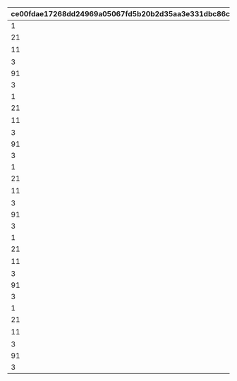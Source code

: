 |ce00fdae17268dd24969a05067fd5b20b2d35aa3e331dbc86cff754c7aa9f288|a607ccb9d1480cb548e874359a0f03eee20fe25baf9bd6800e677d32f42e828a|0bec5ed69b0836c8ebb9510bd6ff0c57161121ac63c8d2e931bb6253199446fd|4eb02968c98d456f1985806ae7c2c56131b26b71ce09e651824226fa913c40cb|946f3b055c521e638827fc6b32ad400f01acaa3f65c0fdc10b41d7310543eabf|5ae1829bb1f9f61e3024713a920ca2205db0ad392df15dfee5504160deccfe48|0b8b059f85fdfcc7b11f5961197fe571624a7ef3e125375337c720f4f23574ba|3df4a34ca651bff6cf0b207749ebfb2eb22fdb9ea258b9888e4617defaa126f2|e3e5c21547eada91984693b439df4111d29b6bbb04c3e665677fb8db9676393b|06226aa0d8dfd8cd1a4aadda40ca2f0185e1cb8cdc54f4546470d34ca86fc664|8d0d3e7473d4e124dfd09721dca2c3c46bd2176cdf92cd7edf6ea114cc5dac51|
| --- | --- | --- | --- | --- | --- | --- | --- | --- | --- | --- |
|1|taq_karin_idle|1|1001|72|100|1|-194|1|1.65|118511|
|21||vo_minigame_1009|1002|0|0|||1||vo_minigame_1009_top_001|
|11|0|118511|1003|0|8|0|0|1|0|賞品も用意して\nいますので頑張って\nくださいね♪|
|3||118511|1004||1|||1|0.2|taq_karin_talk_normal|
|91||1003|1005|||||1|||
|3||118511|1006||1|||1|0.2|taq_karin_idle|
|1|taq_karin_idle|1|2001|72|100|1|-194|2|1.65|118511|
|21||vo_minigame_1009|2002|0|0|||2||vo_minigame_1009_top_002|
|11|0|118511|2003|0|8|0|0|2|0|みなさんの知識が\n試されますよ|
|3||118511|2004||1|||2|0.2|taq_karin_talk_thinking|
|91||2003|2005|||||2|||
|3||118511|2006||1|||2|0.2|taq_karin_idle|
|1|taq_karin_idle|1|3001|72|100|1|-194|3|1.65|118511|
|21||vo_minigame_1009|3002|0|0|||3||vo_minigame_1009_top_003|
|11|0|118511|3003|0|8|0|0|3|0|世の中にはまだまだ\n知らないことが\nたくさんあるんですね|
|3||118511|3004||1|||3|0.2|taq_karin_talk_surprise|
|91||3003|3005|||||3|||
|3||118511|3006||1|||3|0.2|taq_karin_idle|
|1|taq_karin_idle|1|4001|72|100|1|-194|4|1.65|118511|
|21||vo_minigame_1009|4002|0|0|||4||vo_minigame_1009_top_004|
|11|0|118511|4003|0|8|0|0|4|0|わからないときは\n勘に頼ってみても\nいいと思います|
|3||118511|4004||1|||4|0.2|taq_karin_talk_normal2|
|91||4003|4005|||||4|||
|3||118511|4006||1|||4|0.2|taq_karin_idle|
|1|taq_karin_idle|1|5001|72|100|1|-194|5|1.65|118511|
|21||vo_minigame_1009|5002|0|0|||5||vo_minigame_1009_top_005|
|11|0|118511|5003|0|7|0|0|5|0|仲よく協力して\n全問正解を\n目指してくださいね♪|
|3||118511|5004||1|||5|0.2|taq_karin_talk_joy3|
|91||5003|5005|||||5|||
|3||118511|5006||1|||5|0.2|taq_karin_idle|